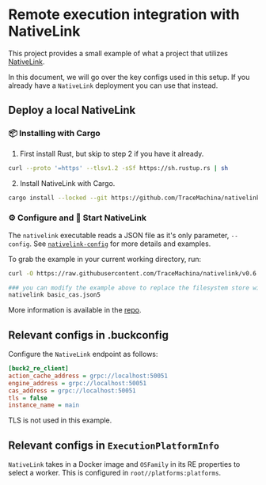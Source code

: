 # Remote execution integration with NativeLink

This project provides a small example of what a project that utilizes
[NativeLink](https://github.com/Tracemachina/nativelink).

In this document, we will go over the key configs used in this setup. If you
already have a `NativeLink` deployment you can use that instead.

## Deploy a local NativeLink

### 📦 Installing with Cargo

1. First install Rust, but skip to step 2 if you have it already.

```bash
curl --proto '=https' --tlsv1.2 -sSf https://sh.rustup.rs | sh
```

2. Install NativeLink with Cargo.

```bash
cargo install --locked --git https://github.com/TraceMachina/nativelink --tag v0.6.0
```

### ⚙️ Configure and 🦾 Start NativeLink

The `nativelink` executable reads a JSON file as it's only parameter,
`--config`. See
[`nativelink-config`](https://github.com/TraceMachina/nativelink/tree/v0.6.0/nativelink-config/examples/basic_cas.json5)
for more details and examples.

To grab the example in your current working directory, run:

```bash
curl -O https://raw.githubusercontent.com/TraceMachina/nativelink/v0.6.0/nativelink-config/examples/basic_cas.json5

### you can modify the example above to replace the filesystem store with the memory store if you favor speed over data durability.
nativelink basic_cas.json5
```

More information is available in the
[repo](https://github.com/Tracemachina/nativelink).

## Relevant configs in .buckconfig

Configure the `NativeLink` endpoint as follows:

```ini
[buck2_re_client]
action_cache_address = grpc://localhost:50051
engine_address = grpc://localhost:50051
cas_address = grpc://localhost:50051
tls = false
instance_name = main
```

TLS is not used in this example.

## Relevant configs in `ExecutionPlatformInfo`

`NativeLink` takes in a Docker image and `OSFamily` in its RE properties to
select a worker. This is configured in `root//platforms:platforms`.
